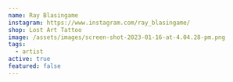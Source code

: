 ```yaml
---
name: Ray Blasingame
instagram: https://www.instagram.com/ray_blasingame/
shop: Lost Art Tattoo
image: /assets/images/screen-shot-2023-01-16-at-4.04.28-pm.png
tags:
  - artist
active: true
featured: false
---
```


